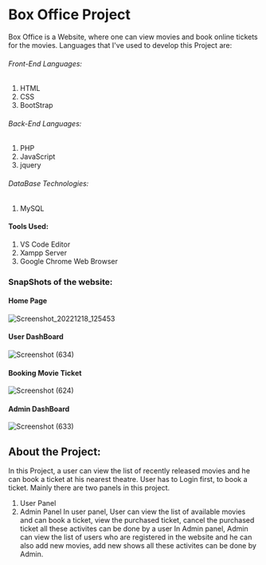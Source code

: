 # Box Office Project
Box Office is a Website, where one can view movies and book online tickets for the movies.
Languages that I've used to develop this Project are:
###### Front-End Languages:
1. HTML
2. CSS
3. BootStrap
###### Back-End Languages:
1. PHP
2. JavaScript
3. jquery
###### DataBase Technologies:
1. MySQL

#### Tools Used:
1. VS Code Editor
2. Xampp Server
3. Google Chrome Web Browser

### SnapShots of the website:
#### Home Page
![Screenshot_20221218_125453](https://user-images.githubusercontent.com/99106733/208297812-a9dc6cc7-aa84-42d2-a8b7-bc4145268da8.png)

#### User DashBoard
![Screenshot (634)](https://user-images.githubusercontent.com/99106733/208298331-e4be7c3e-f408-4206-8a17-843a144a30cb.png)

#### Booking Movie Ticket
![Screenshot (624)](https://user-images.githubusercontent.com/99106733/208298047-181376cc-7124-4d2c-b672-e502efcdc19e.png)

#### Admin DashBoard
![Screenshot (633)](https://user-images.githubusercontent.com/99106733/208298126-e4ba369b-6b4f-4cb8-8cc1-0b863c0c0d79.png)

## About the Project:
In this Project, a user can view the list of recently released movies and he can book a ticket at his nearest theatre. User has to Login first, to book a ticket.
Mainly there are two panels in this project.
1. User Panel
2. Admin Panel
In user panel, User can view the list of available movies and can book a ticket, view the purchased ticket, cancel the purchased ticket all these activites can be done by a user
In Admin panel, Admin can view the list of users who are registered in the website and he can also add new movies, add new shows all these activites can be done by Admin.
